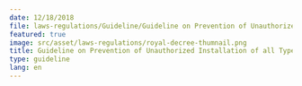 ```yaml
---
date: 12/18/2018
file: laws-regulations/Guideline/Guideline on Prevention of Unauthorized Installation of all Types of Telecommunications Systems to Use the Services without Going Through International Gateways.pdf
featured: true
image: src/asset/laws-regulations/royal-decree-thumnail.png
title: Guideline on Prevention of Unauthorized Installation of all Types of Telecommunications Systems to Use the Services without Going Through International Gateways
type: guideline
lang: en
---
```

